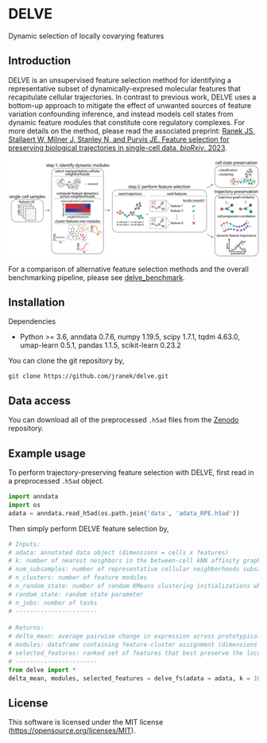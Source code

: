 # DELVE
Dynamic selection of locally covarying features

## Introduction

DELVE is an unsupervised feature selection method for identifying a representative subset of dynamically-expresed molecular features that recapitulate cellular trajectories. In contrast to previous work, DELVE uses a bottom-up approach to mitigate the effect of unwanted sources of feature variation confounding inference, and instead models cell states from dynamic feature modules that constitute core regulatory complexes. For more details on the method, please read the associated preprint: [Ranek JS, Stallaert W, Milner J, Stanley N, and Purvis JE. Feature selection for preserving biological trajectories in single-cell data. _bioRxiv_. 2023]().

<p>
  <img src="pipeline.png" />
</p>

For a comparison of alternative feature selection methods and the overall benchmarking pipeline, please see [delve_benchmark](https://github.com/jranek/delve_benchmark). 

## Installation
Dependencies 
* Python >= 3.6, anndata 0.7.6, numpy 1.19.5, scipy 1.7.1, tqdm 4.63.0, umap-learn 0.5.1, pandas 1.1.5, scikit-learn 0.23.2 

You can clone the git repository by, 
```
git clone https://github.com/jranek/delve.git
```

## Data access
You can download all of the preprocessed `.h5ad` files from the [Zenodo](https://zenodo.org/record/7883604) repository.

## Example usage
To perform trajectory-preserving feature selection with DELVE, first read in a preprocessed `.h5ad` object.

```python
import anndata
import os
adata = anndata.read_h5ad(os.path.join('data', 'adata_RPE.h5ad'))
```
Then simply perform DELVE feature selection by,

```python
# Inputs:
# adata: annotated data object (dimensions = cells x features)
# k: number of nearest neighbors in the between-cell kNN affinity graph
# num_subsamples: number of representative cellular neighborhoods subsampled via kernel herding sketching (see https://dl.acm.org/doi/abs/10.1145/3535508.3545539, https://github.com/CompCy-lab/SketchKH)  
# n_clusters: number of feature modules
# n_random_state: number of random KMeans clustering initializations when identifying dynamic feature modules
# random_state: random state parameter 
# n_jobs: number of tasks
# -----------------------
    
# Returns:
# delta_mean: average pairwise change in expression across prototypical cellular neighborhoods (dimensions = num_subsamples x features)
# modules: dataframe containing feature-cluster assignment (dimensions = features x 1)
# selected_features: ranked set of features that best preserve the local trajectory structure (dimensions = features x 1)
# -----------------------
from delve import *
delta_mean, modules, selected_features = delve_fs(adata = adata, k = 10, num_subsamples = 1000, n_clusters = 5, random_state = 0, n_random_state = 10, n_jobs = -1):
```

## License
This software is licensed under the MIT license (https://opensource.org/licenses/MIT).
